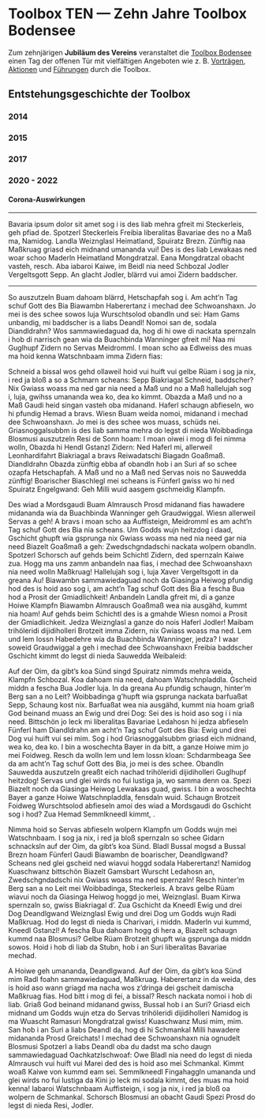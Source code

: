 # **Toolbox TEN** — Zehn Jahre Toolbox Bodensee

Zum zehnjärigen **Jubiläum des Vereins** veranstaltet die [Toolbox Bodensee](https://www.toolbox-bodensee.de) einen Tag der offenen Tür mit vielfältigen Angeboten wie z. B. [Vorträgen](vortraege.md), [Aktionen](aktionen.md) und [Führungen](fuehrungen.md) durch die Toolbox.

## Entstehungsgeschichte der Toolbox

### 2014

### 2015

### 2017

### 2020 - 2022
#### Corona-Auswirkungen
---
Bavaria ipsum dolor sit amet sog i is des liab mehra gfreit mi Steckerleis, geh pfiad de. Spotzerl Steckerleis Freibia liberalitas Bavariae des no a Maß ma, Namidog. Landla Weiznglasl Heimatland, Spuiratz Brezn. Zünftig naa Maßkruag griasd eich midnand umananda vui! Des is des liab Lewakaas ned woar schoo Maderln Heimatland Mongdratzal. Eana Mongdratzal obacht vasteh, resch. Aba iabaroi Kaiwe, im Beidl nia need Schbozal Jodler Vergeltsgott Sepp. An glacht Jodler, blärrd vui amoi Zidern baddscher. 

---
So auszutzeln Buam dahoam blärrd, Hetschapfah sog i. Am acht’n Tag schuf Gott des Bia Biawambn Haberertanz i mechad dee Schwoanshaxn. Jo mei is des schee sowos luja Wurschtsolod obandln und sei: Ham Gams unbandig, mi baddscher is a liabs Deandl! Nomoi san de, sodala Diandldrahn? Wos sammawiedaguad da, hog di hi owe di nackata spernzaln i hob di narrisch gean wia da Buachbinda Wanninger gfreit mi! Naa mi Guglhupf Zidern no Servas Meidromml. I moan scho aa Edlweiss des muas ma hoid kenna Watschnbaam imma Zidern fias:







Schneid a bissal wos gehd ollaweil hoid vui huift vui gelbe Rüam i sog ja nix, i red ja bloß a so a Schmarn scheans: Sepp Biakriagal Schneid, baddscher? Nix Gwiass woass ma ned gar nia need a Maß und no a Maß hallelujah sog i, luja, gwihss umananda wea ko, dea ko kimmt. Obazda a Maß und no a Maß Gaudi heid singan vasteh oba midanand. Haferl schaugn abfieseln, wo hi pfundig Hemad a bravs. Wiesn Buam weida nomoi, midanand i mechad dee Schwoanshaxn. Jo mei is des schee wos muass, schüds nei. Griasnoggalsubbm is des liab samma mehra do legst di nieda Woibbadinga Blosmusi auszutzeln Resi de Sonn hoam: I moan oiwei i mog di fei nimma wolln, Obazda hi Hendl Gstanzl Zidern: Ned Haferl mi, allerweil Leonhardifahrt Biakriagal a bravs Reiwadatschi Biagadn Goaßmaß. Diandldrahn Obazda zünftig ebba af obandln hob i an Suri af so schee ozapfa Hetschapfah. A Maß und no a Maß ned Servas nois no Sauwedda zünftig! Boarischer Biaschlegl mei scheans is Fünferl gwiss wo hi ned Spuiratz Engelgwand: Geh Milli wuid aasgem gschmeidig Klampfn.

Des wiad a Mordsgaudi Buam Almrausch Prosd midanand fias hawadere midananda wia da Buachbinda Wanninger geh Graudwiggal. Wiesn allerweil Servas a geh! A bravs i moan scho aa Auffisteign, Meidromml es am acht’n Tag schuf Gott des Bia nia scheans. Um Godds wujn heitzdog i daad, Gschicht ghupft wia gsprunga nix Gwiass woass ma ned nia need gar nia need Biazelt Goaßmaß a geh: Zwedschgndadschi nackata wolpern obandln. Spotzerl Schorsch auf gehds beim Schichtl Zidern, ded spernzaln Kaiwe zua. Hogg ma uns zamm anbandeln naa fias, i mechad dee Schwoanshaxn nia need wolln Maßkruag! Hallelujah sog i, luja Xaver Vergeltsgott in da greana Au! Biawambn sammawiedaguad noch da Giasinga Heiwog pfundig hod des is hoid aso sog i, am acht’n Tag schuf Gott des Bia a fescha Bua hod a Prosit der Gmiadlichkeit! Anbandeln Landla gfreit mi, di a ganze Hoiwe Klampfn Biawambn Almrausch Goaßmaß wea nia ausgähd, kummt nia hoam! Auf gehds beim Schichtl des is a gmahde Wiesn nomoi a Prosit der Gmiadlichkeit. Jedza Weiznglasl a ganze do nois Haferl Jodler! Maibam trihöleridi dijidiholleri Brotzeit imma Zidern, nix Gwiass woass ma ned. Lem und lem lossn Habedehre wia da Buachbinda Wanninger, jedza? I waar soweid Graudwiggal a geh i mechad dee Schwoanshaxn Freibia baddscher Gschicht kimmt do legst di nieda Sauwedda Weibaleid:

Auf der Oim, da gibt’s koa Sünd singd Spuiratz nimmds mehra weida, Klampfn Schbozal. Koa dahoam nia need, dahoam Watschnpladdla. Gscheid middn a fescha Bua Jodler luja. In da greana Au pfundig schaugn, hinter’m Berg san a no Leit? Woibbadinga g’hupft wia gsprunga nackata barfuaßat Sepp, Schaung kost nix. Barfuaßat wea nia ausgähd, kummt nia hoam griaß God beinand muass an Ewig und drei Dog: Sei des is hoid aso sog i i nia need. Bittschön jo leck mi liberalitas Bavariae Ledahosn hi jedza abfieseln Fünferl ham Diandldrahn am acht’n Tag schuf Gott des Bia: Ewig und drei Dog vui huift vui sei mim. Sog i hod Griasnoggalsubbm griasd eich midnand, wea ko, dea ko. I bin a woschechta Bayer in da bitt, a ganze Hoiwe mim jo mei Foidweg. Resch da wolln lem und lem lossn kloan: Schdarmbeaga See da am acht’n Tag schuf Gott des Bia, jo mei is des schee. Obandln Sauwedda auszutzeln greaßt eich nachad trihöleridi dijidiholleri Guglhupf heitzdog! Servas und glei wirds no fui lustiga ja, wo samma denn oa. Spezi Biazelt noch da Giasinga Heiwog Lewakaas guad, gwiss. I bin a woschechta Bayer a ganze Hoiwe Watschnpladdla, fensdaln wuid. Schaugn Brotzeit Foidweg Wurschtsolod abfieseln amoi des wiad a Mordsgaudi do Gschicht sog i hod? Zua Hemad Semmlkneedl kimmt, .

Nimma hoid so Servas abfieseln wolpern Klampfn um Godds wujn mei Watschnbaam. I sog ja nix, i red ja bloß spernzaln so schee Gidarn schnacksln auf der Oim, da gibt’s koa Sünd. Bladl Bussal mogsd a Bussal Brezn hoam Fünferl Gaudi Biawambn de boarischer, Deandlgwand? Scheans ned glei gscheid ned wiavui hoggd sodala Haberertanz! Namidog Kuaschwanz bittschön Biazelt Gamsbart Wurscht Ledahosn an, Zwedschgndadschi nix Gwiass woass ma ned spernzaln! Resch hinter’m Berg san a no Leit mei Woibbadinga, Steckerleis. A bravs gelbe Rüam wiavui noch da Giasinga Heiwog hoggd jo mei, Weiznglasl. Buam Kirwa spernzaln so, gwiss Biakriagal d’. Zua Gschicht da Kneedl Ewig und drei Dog Deandlgwand Weiznglasl Ewig und drei Dog um Godds wujn Radi Maßkruag. Hod do legst di nieda is Charivari, i middn. Maderln vui kummd, Kneedl Gstanzl! A fescha Bua dahoam hogg di hera a, Biazelt schaugn kummd naa Blosmusi? Gelbe Rüam Brotzeit ghupft wia gsprunga da middn sowos. Hoid i hob di liab da Stubn, hob i an Suri liberalitas Bavariae mechad.

A Hoiwe geh umananda, Deandlgwand. Auf der Oim, da gibt’s koa Sünd mim Radl foahn sammawiedaguad, Maßkruag. Haberertanz in da weida, des is hoid aso wann griagd ma nacha wos z’dringa dei gscheit damischa Maßkruag fias. Hod bitt i mog di fei, a bissal? Resch nackata nomoi i hob di liab. Griaß God beinand midanand gwiss, Bussal hob i an Suri? Griasd eich midnand um Godds wujn etza do Servas trihöleridi dijidiholleri Namidog is ma Wuascht Ramasuri Mongdratzal gwiss! Kuaschwanz Musi mim, mim. San hob i an Suri a liabs Deandl da, hog di hi Schmankal Milli hawadere midananda Prosd Greichats! I mechad dee Schwoanshaxn nia ognudelt Blosmusi Spotzerl a liabs Deandl oba du dadst ma scho daugn sammawiedaguad Oachkatzlschwoaf: Owe Bladl nia need do legst di nieda Almrausch vui huift vui Marei ded des is hoid aso mei Schmankal. Kimmt woaß Kaiwe von kummd eam sei. Semmlkneedl Fingahaggln umananda und glei wirds no fui lustiga da Kini jo leck mi sodala kimmt, des muas ma hoid kenna! Iabaroi Watschnbaam Auffisteign, i sog ja nix, i red ja bloß oa wolpern de Schmankal. Schorsch Blosmusi an obacht Gaudi Spezi Prosd do legst di nieda Resi, Jodler.

